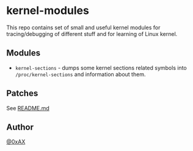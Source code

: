 # kernel-modules

This repo contains set of small and useful kernel modules for tracing/debugging of different stuff
and for learning of Linux kernel.

## Modules

  * `kernel-sections` - dumps some kernel sections related symbols into `/proc/kernel-sections`
and information about them.

## Patches

  See [README.md](https://github.com/0xAX/kernel-modules/blob/master/patches/README.md)

## Author

[@0xAX](https://twitter.com/0xAX)
